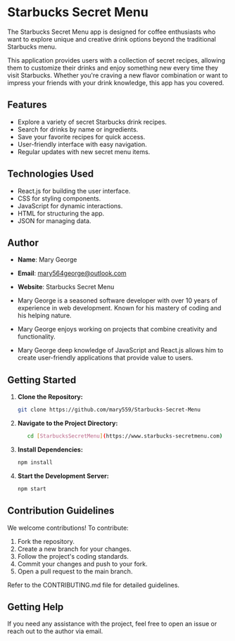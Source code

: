 # Starbucks Secret Menu

The Starbucks Secret Menu app is designed for coffee enthusiasts who want to explore unique and creative drink options beyond the traditional Starbucks menu. 

This application provides users with a collection of secret recipes, allowing them to customize their drinks and enjoy something new every time they visit Starbucks. Whether you're craving a new flavor combination or want to impress your friends with your drink knowledge, this app has you covered.

## Features
- Explore a variety of secret Starbucks drink recipes.
- Search for drinks by name or ingredients.
- Save your favorite recipes for quick access.
- User-friendly interface with easy navigation.
- Regular updates with new secret menu items.

## Technologies Used
- React.js for building the user interface.
- CSS for styling components.
- JavaScript for dynamic interactions.
- HTML for structuring the app.
- JSON for managing data.

## Author
- **Name**: Mary George  
- **Email**: mary564george@outlook.com  
- **Website**: Starbucks Secret Menu

- Mary George is a seasoned software developer with over 10 years of experience in web development. Known for his mastery of coding and his helping nature.
- Mary George enjoys working on projects that combine creativity and functionality.
- Mary George deep knowledge of JavaScript and React.js allows him to create user-friendly applications that provide value to users.

## Getting Started
1. **Clone the Repository:**
   ```bash
   git clone https://github.com/mary559/Starbucks-Secret-Menu

2. **Navigate to the Project Directory:**
   ```bash
      cd [StarbucksSecretMenu](https://www.starbucks-secretmenu.com)

3. **Install Dependencies:**
   ```bash
   npm install
4. **Start the Development Server:**
   ```bash
   npm start

## Contribution Guidelines
We welcome contributions! To contribute:

1. Fork the repository.
2. Create a new branch for your changes.
3. Follow the project's coding standards.
4. Commit your changes and push to your fork.
5. Open a pull request to the main branch.

Refer to the CONTRIBUTING.md file for detailed guidelines.

## Getting Help
If you need any assistance with the project, feel free to open an issue or reach out to the author via email.
